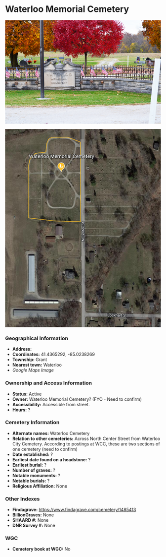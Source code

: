# Waterloo Memorial Cemetery


![Waterloo Memorial Cemetery Entrance](https://github.com/FyoAtEPL/DeKalbCemeteries/blob/main/images/cemeteryPhotos/WaterlooMemorialCemetery.png "Waterloo Memorial Cemetery Entrance")

![Waterloo Memorial Cemetery on Google Earth](https://github.com/FyoAtEPL/DeKalbCemeteries/blob/main/images/mapImages/WaterlooMemorialEarth.png "Waterloo Memorial Cemetery on Google Earth")

### Geographical Information
- **Address:**
- **Coordinates:** 41.4365292, -85.0238269
- **Township:** Grant
- **Nearest town:** Waterloo
- *Google Maps Image*

### Ownership and Access Information
- **Status:** Active
- **Owner:** Waterloo Memorial Cemetery? (FYO - Need to confirm)
- **Accessibility:** Accessible from street.
- **Hours:** ?

### Cemetery Information
- **Alternate names:** Waterloo Cemetery
- **Relation to other cemeteries:** Across North Center Street from Waterloo City Cemetery. According to postings at WCC, these are two sections of one cemetery (need to confirm)
- **Date established:** ?
- **Earliest date found on a headstone:** ?
- **Earliest burial:** ?
- **Number of graves:** ?
- **Notable monuments:** ?
- **Notable burials:** ?
- **Religious Affiliation:** None

### Other Indexes
- **Findagrave:** https://www.findagrave.com/cemetery/1485413
- **BillionGraves:** None
- **SHAARD #:** None
- **DNR Survey #:** None

### WGC
- **Cemetery book at WGC:** No
